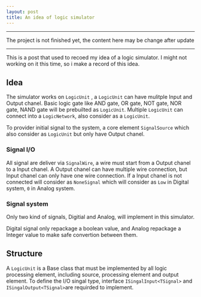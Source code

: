 ```yaml
---
layout: post
title: An idea of logic simulator
---
```


---

The project is not finished yet, the content here may be change after update

---

This is a post that used to recoed my idea of a logic simulator. I might not working on it this time, so i make a record of this idea.


## Idea
The simulator works on `LogicUnit` , a `LogicUnit` can have mulitple Input and Output chanel. 
Basic logic gate like AND gate, OR gate, NOT gate, NOR gate, NAND gate will be prebuilted as `LogicUnit`.
Multiple `LogicUnit` can connect into a `LogicNetwork`, also consider as a `LogicUnit`.

To provider initial signal to the system, a core element `SignalSource` which also consider as `LogicUnit` but only have Output chanel.

### Signal I/O
All signal are deliver via `SignalWire`, a wire must start from a Output chanel to a Input chanel. 
A Output chanel can have multiple wire connection, but Input chanel can only have one wire connection.
If a Input chanel is not connected will consider as `NoneSignal` which will consider as `Low` in Digital system, `0` in Analog system.

### Signal system
Only two kind of signals, Digitial and Analog, will implement in this simulator.

Digital signal only repackage a boolean value, and Analog repackage a Integer value to make safe convertion between them.

## Structure
A `LogicUnit` is a Base class that must be implemented by all logic processing element, including source, processing element and output element. 
To define the I/O singal type, interface `ISingalInput<TSignal>` and `ISingalOutput<TSignal>`are requirded to implement.